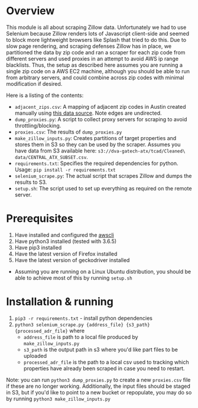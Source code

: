 # Overview
This module is all about scraping Zillow data. Unfortunately we had to use Selenium because Zillow renders lots of Javascript client-side and seemed to block more lightweight browsers like Splash that tried to do this. Due to slow page rendering, and scraping defenses Zillow has in place, we partitioned the data by zip code and ran a scraper for each zip code from different servers and used proxies in an attempt to avoid AWS ip range blacklists. Thus, the setup as described here assumes you are running a single zip code on a AWS EC2 machine, although you should be able to run from arbitrary servers, and could combine across zip codes with minimal modification if desired.

Here is a listing of the contents:
* `adjacent_zips.csv`: A mapping of adjacent zip codes in Austin created manually using [this data source](https://www.zipmap.net/Texas/Travis_County/Austin.htm). Note edges are undirected.
* `dump_proxies.py`: A script to collect proxy servers for scraping to avoid throttling/blocking.
* `proxies.csv`: The results of `dump_proxies.py`
* `make_zillow_inputs.py`: Creates partitions of target properties and stores them in S3 so they can be used by the scraper. Assumes you have data from S3 available here: `s3://dva-gatech-atx/tcad/Cleaned\ data/CENTRAL_ATX_SUBSET.csv`.
* `requirements.txt`: Specifies the required dependencies for python. Usage: `pip install -r requirements.txt`
* `selenium_scrape.py`: The actual script that scrapes Zillow and dumps the results to S3.
* `setup.sh`: The script used to set up everything as required on the remote server.

# Prerequisites
1. Have installed and configured the [awscli](https://aws.amazon.com/cli/)
2. Have python3 installed (tested with 3.6.5)
3. Have pip3 installed
4. Have the latest version of Firefox installed
5. Have the latest version of geckodriver installed

* Assuming you are running on a Linux Ubuntu distribution, you should be able to achieve most of this by running `setup.sh`

# Installation & running
1. `pip3 -r requirements.txt` - install python dependencies
2. `python3 selenium_scrape.py {address_file} {s3_path} {processed_adr_file}` where
    * `address_file` is path to a local file produced by `make_zillow_inputs.py`
    * `s3_path` is the output path in s3 where you'd like part files to be uploaded
    * `processed_adr_file` is the path to a local csv used to tracking which properties have already been scraped in case you need to restart.

Note: you can run `python3 dump_proxies.py` to create a new `proxies.csv` file if these are no longer working. Additionally, the input files should be staged in S3, but if you'd like to point to a new bucket or repopulate, you may do so by running `python3 make_zillow_inputs.py`